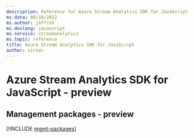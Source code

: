 ```yaml
---
description: Reference for Azure Stream Analytics SDK for JavaScript
ms.data: 08/10/2022
ms.author: jeffish
ms.devlang: javascript
ms.service: streamanalytics
ms.topic: reference
title: Azure Stream Analytics SDK for JavaScript
author: xirzec
---
```

# Azure Stream Analytics SDK for JavaScript - preview

## Management packages - preview
[!INCLUDE [mgmt-packages](stream-analytics-mgmt-index.md)]